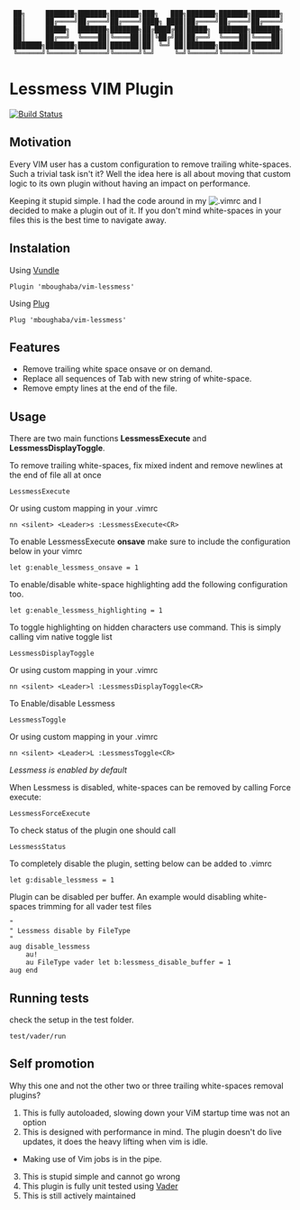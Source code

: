      ██╗     ███████╗███████╗███████╗███╗   ███╗███████╗███████╗███████╗
     ██║     ██╔════╝██╔════╝██╔════╝████╗ ████║██╔════╝██╔════╝██╔════╝
     ██║     █████╗  ███████╗███████╗██╔████╔██║█████╗  ███████╗███████╗
     ██║     ██╔══╝  ╚════██║╚════██║██║╚██╔╝██║██╔══╝  ╚════██║╚════██║
     ███████╗███████╗███████║███████║██║ ╚═╝ ██║███████╗███████║███████║
     ╚══════╝╚══════╝╚══════╝╚══════╝╚═╝     ╚═╝╚══════╝╚══════╝╚══════╝

# Lessmess VIM Plugin

[![Build Status](https://travis-ci.org/mboughaba/vim-lessmess.svg?branch=master)](https://travis-ci.org/mboughaba/vim-lessmess)


## Motivation
Every VIM user has a custom configuration to remove trailing white-spaces. Such a trivial task isn't it?
Well the idea here is all about moving that custom logic to its own plugin without having an impact on performance.

Keeping it stupid simple. I had the code around in my ![.vimrc](https://github.com/mboughaba/dotfiles/blob/master/.vimrc) and I decided to make a plugin out of it.
If you don't mind white-spaces in your files this is the best time to navigate away.

## Instalation
Using [Vundle](https://github.com/VundleVim/Vundle.vim)
```vim
Plugin 'mboughaba/vim-lessmess'
```

Using [Plug](https://github.com/junegunn/vim-plug)
```vim
Plug 'mboughaba/vim-lessmess'
```

## Features
* Remove trailing white space onsave or on demand.
* Replace all sequences of Tab with new string of white-space.
* Remove empty lines at the end of the file.

## Usage
There are two main functions
**LessmessExecute** and **LessmessDisplayToggle**.

To remove trailing white-spaces, fix mixed indent and remove newlines at the end of file all at once
```vim
LessmessExecute
```

Or using custom mapping in your .vimrc
```vim
nn <silent> <Leader>s :LessmessExecute<CR>
```

To enable LessmessExecute **onsave** make sure to include the configuration below in your vimrc
```vim
let g:enable_lessmess_onsave = 1
```

To enable/disable white-space highlighting add the following configuration too.
```vim
let g:enable_lessmess_highlighting = 1
```

To toggle highlighting on hidden characters use command. This is simply calling vim native toggle list
```vim
LessmessDisplayToggle
```

Or using custom mapping in your .vimrc
```vim
nn <silent> <Leader>l :LessmessDisplayToggle<CR>
```

To Enable/disable Lessmess
```vim
LessmessToggle
```

Or using custom mapping in your .vimrc
```vim
nn <silent> <Leader>L :LessmessToggle<CR>
```
*Lessmess is enabled by default*

When Lessmess is disabled, white-spaces can be removed by calling Force execute:
```vim
LessmessForceExecute
```

To check status of the plugin one should call
```vim
LessmessStatus
```
 To completely disable the plugin, setting below can be added to .vimrc
 ```vim
let g:disable_lessmess = 1
 ```

Plugin can be disabled per buffer. An example would disabling white-spaces trimming for all vader test files
```vim
"
" Lessmess disable by FileType
"
aug disable_lessmess
    au!
    au FileType vader let b:lessmess_disable_buffer = 1
aug end
```

## Running tests
check the setup in the test folder.
```shell
test/vader/run
```


## Self promotion
Why this one and not the other two or three trailing white-spaces removal plugins?
1. This is fully autoloaded, slowing down your ViM startup time was not an option
2. This is designed with performance in mind. The plugin doesn't do live updates, it does the heavy lifting when vim is idle.
- Making use of Vim jobs is in the pipe.
3. This is stupid simple and cannot go wrong
4. This plugin is fully unit tested using [Vader](https://github.com/junegunn/vader.vim)
5. This is still actively maintained
